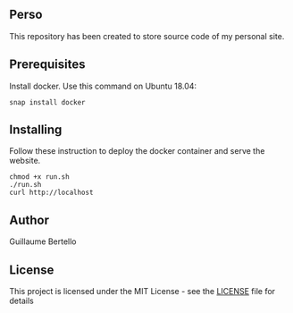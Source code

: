 ## Perso

This repository has been created to store source code of my personal site.

## Prerequisites

Install docker. Use this command on Ubuntu 18.04:

```
snap install docker
```

## Installing

Follow these instruction to deploy the docker container and serve the website.

```
chmod +x run.sh
./run.sh
curl http://localhost
```

## Author

Guillaume Bertello

## License

This project is licensed under the MIT License - see the [LICENSE](LICENSE) file for details
